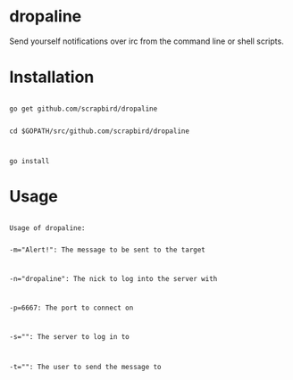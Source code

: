 dropaline
=========
Send yourself notifications over irc from the command line or shell scripts.

# Installation
<code>
go get github.com/scrapbird/dropaline

cd $GOPATH/src/github.com/scrapbird/dropaline

go install
</code>

# Usage
<code>
Usage of dropaline:

  -m="Alert!": The message to be sent to the target

  -n="dropaline": The nick to log into the server with

  -p=6667: The port to connect on

  -s="": The server to log in to

  -t="": The user to send the message to
</code>
